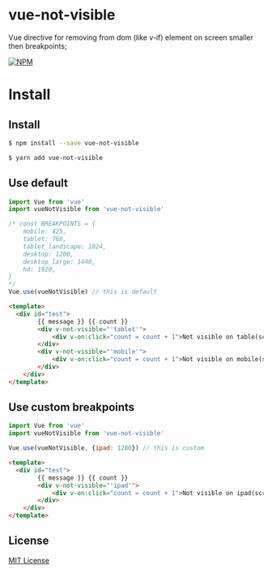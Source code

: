 # vue-not-visible

Vue directive for removing from dom (like v-if) element on screen smaller then breakpoints;

[![NPM](https://nodei.co/npm/vue-not-visible.png?downloads=true&downloadRank=true&stars=true)](https://nodei.co/npm/vue-not-visible/)

# Install

## Install

```bash
$ npm install --save vue-not-visible
```

```bash
$ yarn add vue-not-visible
```


## Use default

```js
import Vue from 'vue'
import vueNotVisible from 'vue-not-visible'

/* const BREAKPOINTS = {
    mobile: 425,
    tablet: 768,
    tablet_landscape: 1024,
    desktop: 1200,
    desktop_large: 1440,
    hd: 1920,
}
*/
Vue.use(vueNotVisible) // this is default

```

```html
<template>
  <div id="test">
        {{ message }} {{ count }}
        <div v-not-visible="'tablet'"> 
            <div v-on:click="count = count + 1">Not visible on table(screen < 768)</div>
        </div>
        <div v-not-visible="'mobile'">
            <div v-on:click="count = count + 1">Not visible on mobile(screen < 425)</div>
        </div>
    </div>
</template>
```

## Use custom breakpoints

```js
import Vue from 'vue'
import vueNotVisible from 'vue-not-visible'

Vue.use(vueNotVisible, {ipad: 1280}) // this is custom

```

```html
<template>
  <div id="test">
        {{ message }} {{ count }}
        <div v-not-visible="'ipad'"> 
            <div v-on:click="count = count + 1">Not visible on ipad(screen < 1280)</div>
        </div>
    </div>
</template>
```

## License
[MIT License](https://github.com/PxyUp/vue-not-visible/blob/master/LICENSE)